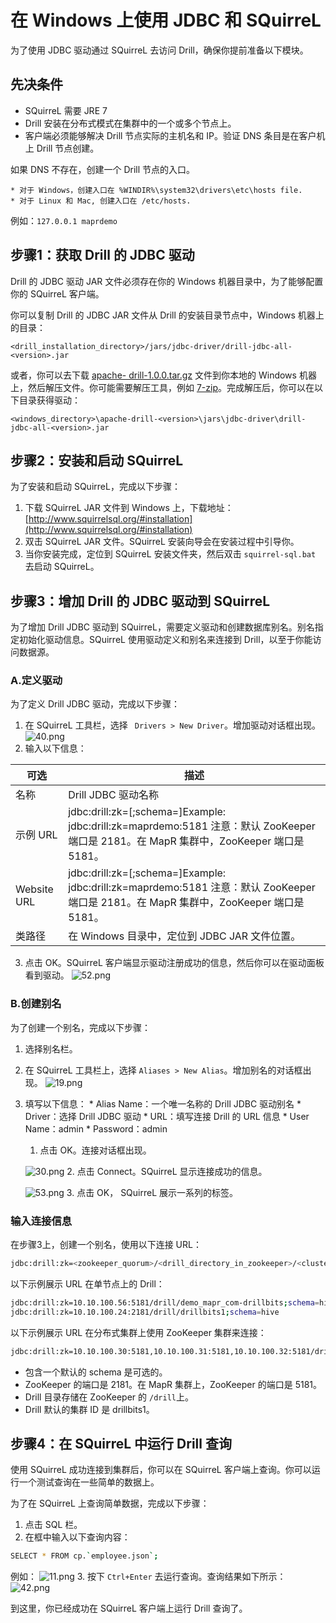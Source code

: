 # 在 Windows 上使用 JDBC 和 SQuirreL

为了使用 JDBC 驱动通过 SQuirreL 去访问 Drill，确保你提前准备以下模块。

## 先决条件

  * SQuirreL 需要 JRE 7
  * Drill 安装在分布式模式在集群中的一个或多个节点上。
  * 客户端必须能够解决 Drill 节点实际的主机名和 IP。验证 DNS 条目是在客户机上 Drill 节点创建。

如果 DNS 不存在，创建一个 Drill 节点的入口。
```
* 对于 Windows，创建入口在 %WINDIR%\system32\drivers\etc\hosts file.
* 对于 Linux 和 Mac, 创建入口在 /etc/hosts.  
```

例如：``` 127.0.0.1 maprdemo ```

## 步骤1：获取 Drill 的 JDBC 驱动

Drill 的 JDBC 驱动 JAR 文件必须存在你的 Windows 机器目录中，为了能够配置你的 SQuirreL 客户端。

你可以复制 Drill 的 JDBC JAR 文件从 Drill 的安装目录节点中，Windows 机器上的目录：
```
<drill_installation_directory>/jars/jdbc-driver/drill-jdbc-all-<version>.jar
```

或者，你可以去下载 [apache- drill-1.0.0.tar.gz](http://apache.osuosl.org/drill/drill-1.0.0/apache-drill-1.0.0.tar.gz) 文件到你本地的 Windows 机器上，然后解压文件。你可能需要解压工具，例如 [7-zip](http://www.7-zip.org/)。完成解压后，你可以在以下目录获得驱动：
```
<windows_directory>\apache-drill-<version>\jars\jdbc-driver\drill-jdbc-all-<version>.jar
```

## 步骤2：安装和启动 SQuirreL

为了安装和启动 SQuirreL，完成以下步骤：

  1. 下载 SQuirreL JAR 文件到 Windows 上，下载地址：[http://www.squirrelsql.org/#installation](http://www.squirrelsql.org/#installation)
  2. 双击 SQuirreL JAR 文件。SQuirreL 安装向导会在安装过程中引导你。
  3. 当你安装完成，定位到 SQuirreL 安装文件夹，然后双击 ``` squirrel-sql.bat ``` 去启动 SQuirreL。

## 步骤3：增加 Drill 的 JDBC 驱动到 SQuirreL

为了增加 Drill JDBC 驱动到 SQuirreL，需要定义驱动和创建数据库别名。别名指定初始化驱动信息。SQuirreL 使用驱动定义和别名来连接到 Drill，以至于你能访问数据源。

### A.定义驱动

为了定义 Drill JDBC 驱动，完成以下步骤：

  1. 在 SQuirreL 工具栏，选择 ``` Drivers > New Driver```。增加驱动对话框出现。
  ![40.png](../res/40.png)
  2. 输入以下信息：

| 可选  | 描述 |
| --  | -- |
|名称|Drill JDBC 驱动名称|
|示例 URL|jdbc:drill:zk=[;schema=]Example: jdbc:drill:zk=maprdemo:5181 注意：默认 ZooKeeper 端口是 2181。在 MapR 集群中，ZooKeeper 端口是 5181。|
|Website URL|jdbc:drill:zk=[;schema=]Example: jdbc:drill:zk=maprdemo:5181 注意：默认 ZooKeeper 端口是 2181。在 MapR 集群中，ZooKeeper 端口是 5181。|
|类路径|在 Windows 目录中，定位到 JDBC JAR 文件位置。|
  3. 点击 OK。SQuirreL 客户端显示驱动注册成功的信息，然后你可以在驱动面板看到驱动。
  ![52.png](../res/52.png)

### B.创建别名

为了创建一个别名，完成以下步骤：

  1. 选择别名栏。
  2. 在 SQuirreL 工具栏上，选择 ``` Aliases > New Alias ```。增加别名的对话框出现。
  ![19.png](../res/19.png)
  3. 填写以下信息：
    * Alias Name：一个唯一名称的 Drill JDBC 驱动别名
    * Driver：选择 Drill JDBC 驱动
    * URL：填写连接 Drill 的 URL 信息
    * User Name：admin
    * Password：admin
      1. 点击 OK。连接对话框出现。

      ![30.png](../res/30.png)
      2. 点击 Connect。SQuirreL 显示连接成功的信息。

      ![53.png](../res/53.png)
      3. 点击 OK， SQuirreL 展示一系列的标签。

### 输入连接信息

在步骤3上，创建一个别名，使用以下连接 URL：
```bash
jdbc:drill:zk=<zookeeper_quorum>/<drill_directory_in_zookeeper>/<cluster_ID>;schema=<schema_to_use_as_default>
```
以下示例展示 URL 在单节点上的 Drill：
```bash
jdbc:drill:zk=10.10.100.56:5181/drill/demo_mapr_com-drillbits;schema=hive
jdbc:drill:zk=10.10.100.24:2181/drill/drillbits1;schema=hive
```
以下示例展示 URL 在分布式集群上使用 ZooKeeper 集群来连接：
```bash
jdbc:drill:zk=10.10.100.30:5181,10.10.100.31:5181,10.10.100.32:5181/drill/drillbits1;schema=hive
```
  * 包含一个默认的 schema 是可选的。
  * ZooKeeper 的端口是 2181。在 MapR 集群上，ZooKeeper 的端口是 5181。
  * Drill 目录存储在 ZooKeeper 的 ``` /drill ```上。
  * Drill 默认的集群 ID 是 drillbits1。

## 步骤4：在 SQuirreL 中运行 Drill 查询

使用 SQuirreL 成功连接到集群后，你可以在 SQuirreL 客户端上查询。你可以运行一个测试查询在一些简单的数据上。

为了在 SQuirreL 上查询简单数据，完成以下步骤：
  1. 点击 SQL 栏。
  2. 在框中输入以下查询内容：
  ```bash
  SELECT * FROM cp.`employee.json`;
  ```
  例如：
  ![11.png](../res/11.png)
  3. 按下 ``` Ctrl+Enter ``` 去运行查询。查询结果如下所示：
  ![42.png](../res/42.png)

到这里，你已经成功在 SQuirreL 客户端上运行 Drill 查询了。
